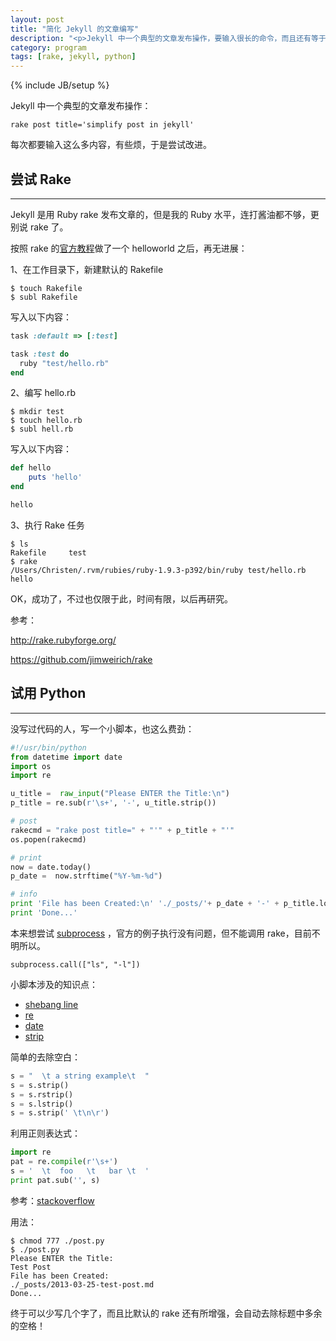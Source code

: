 ```yaml
---
layout: post
title: "简化 Jekyll 的文章编写"
description: "<p>Jekyll 中一个典型的文章发布操作，要输入很长的命令，而且还有等于、引号，有点繁琐。看到网上有高手重写  Rakefile，但是我的 Ruby 水平，连打酱油都不够，更别说 rake 了。</p><p>后来尝试用 Python 脚本调用 Rake 命令，总算还可用。</p>"
category: program
tags: [rake, jekyll, python]
---
```

{% include JB/setup %}

Jekyll 中一个典型的文章发布操作：

`rake post title='simplify post in jekyll'`

每次都要输入这么多内容，有些烦，于是尝试改进。

## 尝试 Rake
----

Jekyll 是用 Ruby rake 发布文章的，但是我的 Ruby 水平，连打酱油都不够，更别说 rake 了。

按照 rake 的[官方教程](http://rake.rubyforge.org/)做了一个 helloworld 之后，再无进展：

1、在工作目录下，新建默认的 Rakefile

```
$ touch Rakefile
$ subl Rakefile
```
写入以下内容：

```ruby
task :default => [:test]

task :test do
  ruby "test/hello.rb"
end
```

2、编写 hello.rb

```
$ mkdir test
$ touch hello.rb
$ subl hell.rb
```
写入以下内容：

```ruby
def hello
	puts 'hello'
end

hello
```

3、执行 Rake 任务

```
$ ls
Rakefile     test
$ rake
/Users/Christen/.rvm/rubies/ruby-1.9.3-p392/bin/ruby test/hello.rb
hello
```
OK，成功了，不过也仅限于此，时间有限，以后再研究。

参考：

<http://rake.rubyforge.org/>

<https://github.com/jimweirich/rake>

## 试用 Python
----

没写过代码的人，写一个小脚本，也这么费劲：

```python
#!/usr/bin/python
from datetime import date
import os
import re

u_title =  raw_input("Please ENTER the Title:\n")
p_title = re.sub(r'\s+', '-', u_title.strip())

# post
rakecmd = "rake post title=" + "'" + p_title + "'"
os.popen(rakecmd)

# print
now = date.today()
p_date =  now.strftime("%Y-%m-%d")

# info
print 'File has been Created:\n' './_posts/'+ p_date + '-' + p_title.lower() + '.md'
print 'Done...'
```
本来想尝试 [subprocess](http://docs.python.org/2.7/library/subprocess.html#module-subprocess) ，官方的例子执行没有问题，但不能调用 rake，目前不明所以。

`subprocess.call(["ls", "-l"])`

小脚本涉及的知识点：

*   [shebang line](http://en.wikipedia.org/wiki/Shebang)
*   [re](http://docs.python.org/2/library/re.html#re.sub)
*   [date](http://docs.python.org/2/library/datetime.html)
*   [strip](http://docs.python.org/2/library/string.html#string.lstrip)

简单的去除空白：

```python
s = "  \t a string example\t  "
s = s.strip()
s = s.rstrip()
s = s.lstrip()
s = s.strip(' \t\n\r')
```

利用正则表达式：

```python
import re
pat = re.compile(r'\s+')
s = '  \t  foo   \t   bar \t  '
print pat.sub('', s)
```

参考：[stackoverflow](http://stackoverflow.com/questions/1185524/how-to-trim-whitespace-including-tabs)

用法：

```
$ chmod 777 ./post.py
$ ./post.py
Please ENTER the Title:
Test Post
File has been Created:
./_posts/2013-03-25-test-post.md
Done...
```
终于可以少写几个字了，而且比默认的 rake 还有所增强，会自动去除标题中多余的空格！
